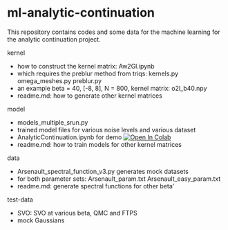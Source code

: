 # ml-analytic-continuation
This repository contains codes and some data for the machine learning for the analytic continuation project.

kernel

* how to construct the kernel matrix: Aw2Gl.ipynb
* which requires the preblur method from triqs: kernels.py omega_meshes.py preblur.py
* an example beta = 40, [-8, 8], N = 800, kernel matrix: o2l_b40.npy
* readme.md: how to generate other kernel matrices

model

* models_multiple_srun.py
* trained model files for various noise levels and various dataset
* AnalyticContinuation.ipynb for demo [![Open In Colab](https://colab.research.google.com/assets/colab-badge.svg)](https://colab.research.google.com/github/googlecolab/colabtools/blob/master/notebooks/colab-github-demo.ipynb)
* readme.md: how to train models for other kernel matrices

data

* Arsenault_spectral_function_v3.py generates mock datasets
* for both parameter sets: Arsenault_param.txt Arsenault_easy_param.txt
* readme.md: generate spectral functions for other beta'

test-data

* SVO: SVO at various beta, QMC and FTPS
* mock Gaussians
